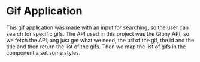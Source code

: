 # Gif Application

This gif application was made with an input for searching, so the user can search for specific gifs. The API used in this project was the Giphy API, so we fetch the API, ang just get what we need, the url of the gif, the id and the title and then return the list of the gifs. Then we map the list of gifs in the component a set some styles.
